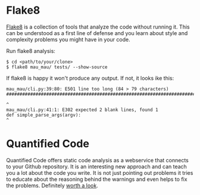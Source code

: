 # Flake8

[Flake8](https://pypi.python.org/pypi/flake8) is a collection of tools that analyze the code without running it. This can be understood as a first line of defense and you learn about style and complexity problems you might have in your code.

Run flake8 analysis:
    
    $ cd <path/to/your/clone>
    $ flake8 mau_mau/ tests/ --show-source

If flake8 is happy it won't produce any output. If not, it looks ike this:


    mau_mau/cli.py:39:80: E501 line too long (84 > 79 characters)
    ####################################################################################
                                                                                   ^
    mau_mau/cli.py:41:1: E302 expected 2 blank lines, found 1
    def simple_parse_args(argv):
    ^
    
# Quantified Code

Quantified Code offers static code analysis as a webservice that connects to your Github repository. It is an interesting new approach and can teach you a lot about the code you write. It is not just pointing out problems it tries to educate about the reasoning behind the warnings and even helps to fix the problems. Definitely [worth a look](https://www.quantifiedcode.com/app/project/663c550f107844aa842b4ce5e02883c4).
